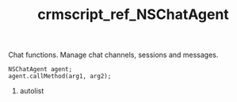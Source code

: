 ﻿---
title: crmscript_ref_NSChatAgent
description: NSChatAgent
intellisense: Void.NSChatAgent
keywords: NSChatAgent
so.topic: reference
---

Chat functions. Manage chat channels, sessions and messages.

```crmscript
NSChatAgent agent;
agent.callMethod(arg1, arg2);
```

1. autolist


